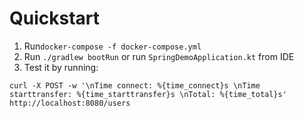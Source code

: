 # Quickstart
1. Run`docker-compose -f docker-compose.yml`
2. Run `./gradlew bootRun` or run `SpringDemoApplication.kt` from IDE
3. Test it by running:
```shell
curl -X POST -w '\nTime connect: %{time_connect}s \nTime starttransfer: %{time_starttransfer}s \nTotal: %{time_total}s' http://localhost:8080/users

```
